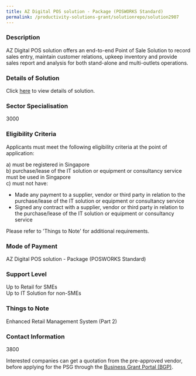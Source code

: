 ```yaml
---
title: AZ Digital POS solution - Package (POSWORKS Standard)
permalink: /productivity-solutions-grant/solutionrepo/solution2907
---
```


### Description

AZ Digital POS solution offers an end-to-end Point of Sale Solution to record sales entry, maintain customer relations, upkeep inventory and provide sales report and analysis for both stand-alone and multi-outlets operations.

### Details of Solution

Click <a href='AZ Digital Pte Ltd' target='_blank' rel='noopener'>here</a> to view details of solution.

### Sector Specialisation

3000

### Eligibility Criteria

Applicants must meet the following eligibility criteria at the point of application:

a) must be registered in Singapore <br>
b) purchase/lease of the IT solution or equipment or consultancy service must be used in Singapore <br>
c) must not have:
- Made any payment to a supplier, vendor or third party in relation to the purchase/lease of the IT solution or equipment or consultancy service
- Signed any contract with a supplier, vendor or third party in relation to the purchase/lease of the IT solution or equipment or consultancy service

Please refer to 'Things to Note' for additional requirements.

### Mode of Payment
AZ Digital POS solution - Package (POSWORKS Standard)

### Support Level
Up to Retail for SMEs <br>
Up to IT Solution for non-SMEs

### Things to Note
Enhanced Retail Management System (Part 2)

### Contact Information
3800

Interested companies can get a quotation from the pre-approved vendor, before applying for the PSG through the <a target='_blank' rel='noopener' href='https://www.businessgrants.gov.sg/'>Business Grant Portal (BGP)</a>.

